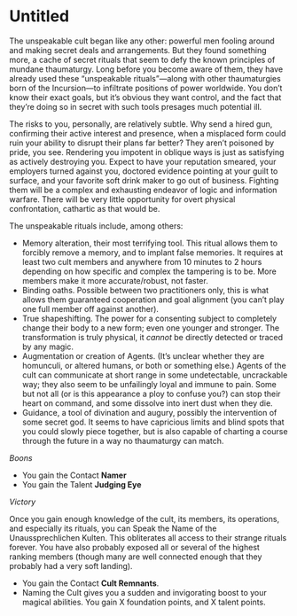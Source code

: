 # Untitled

The unspeakable cult began like any other: powerful men fooling around and making secret deals and arrangements. But they found something more, a cache of secret rituals that seem to defy the known principles of mundane thaumaturgy. Long before you become aware of them, they have already used these “unspeakable rituals”—along with other thaumaturgies born of the Incursion—to infiltrate positions of power worldwide. You don’t know their exact goals, but it’s obvious they want control, and the fact that they’re doing so in secret with such tools presages much potential ill.

The risks to you, personally, are relatively subtle. Why send a hired gun, confirming their active interest and presence, when a misplaced form could ruin your ability to disrupt their plans far better? They aren’t poisoned by pride, you see. Rendering you impotent in oblique ways is just as satisfying as actively destroying you. Expect to have your reputation smeared, your employers turned against you, doctored evidence pointing at your guilt to surface, and your favorite soft drink maker to go out of business. Fighting them will be a complex and exhausting endeavor of logic and information warfare. There will be very little opportunity for overt physical confrontation, cathartic as that would be.

The unspeakable rituals include, among others:

- Memory alteration, their most terrifying tool. This ritual allows them to forcibly remove a memory, and to implant false memories. It requires at least two cult members and anywhere from 10 minutes to 2 hours depending on how specific and complex the tampering is to be. More members make it more accurate/robust, not faster.
- Binding oaths. Possible between two practitioners only, this is what allows them guaranteed cooperation and goal alignment (you can’t play one full member off against another).
- True shapeshifting. The power for a consenting subject to completely change their body to a new form; even one younger and stronger. The transformation is truly physical, it *cannot* be directly detected or traced by any magic.
- Augmentation or creation of Agents. (It’s unclear whether they are homunculi, or altered humans, or both or something else.) Agents of the cult can communicate at short range in some undetectable, uncrackable way; they also seem to be unfailingly loyal and immune to pain. Some but not all (or is this appearance a ploy to confuse you?) can stop their heart on command, and some dissolve into inert dust when they die.
- Guidance, a tool of divination and augury, possibly the intervention of some secret god. It seems to have capricious limits and blind spots that you could slowly piece together, but is also capable of charting a course through the future in a way no thaumaturgy can match.

*Boons*

- You gain the Contact **Namer**
- You gain the Talent **Judging Eye**

*Victory*

Once you gain enough knowledge of the cult, its members, its operations, and especially its rituals, you can Speak the Name of the Unaussprechlichen Kulten. This obliterates all access to their strange rituals forever. You have also probably exposed all or several of the highest ranking members (though many are well connected enough that they probably had a very soft landing).

- You gain the Contact **Cult Remnants**.
- Naming the Cult gives you a sudden and invigorating boost to your magical abilities. You gain X foundation points, and X talent points.